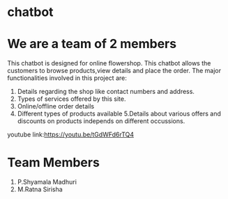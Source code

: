 # chatbot
# We are a team of 2 members
This chatbot is designed for online flowershop.
This chatbot allows the customers to browse products,view details and place the order.
The major functionalities involved in this project are:
1. Details regarding the shop like contact numbers and address.
2. Types of services offered by this site.
3. Online/offline order details
4. Different types of products available
5.Details about various offers and discounts on products independs on different occussions.

youtube link:https://youtu.be/tGdWFd6rTQ4

# Team Members
1. P.Shyamala Madhuri
2. M.Ratna Sirisha
